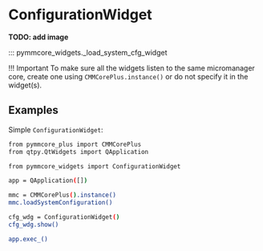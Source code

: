 # ConfigurationWidget

**TODO: add image**

::: pymmcore_widgets._load_system_cfg_widget

!!! Important
    To make sure all the widgets listen to the same micromanager core, create
    one using `CMMCorePlus.instance()` or do not specify it in the widget(s).

## Examples

Simple `ConfigurationWidget`:
```sh
from pymmcore_plus import CMMCorePlus
from qtpy.QtWidgets import QApplication

from pymmcore_widgets import ConfigurationWidget

app = QApplication([])

mmc = CMMCorePlus().instance()
mmc.loadSystemConfiguration()

cfg_wdg = ConfigurationWidget()
cfg_wdg.show()

app.exec_()
```
